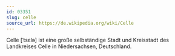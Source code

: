 ```yaml
---
id: 03351
slug: celle
source_url: https://de.wikipedia.org/wiki/Celle
---
```


Celle [ˈtsɛlə] ist eine große selbständige Stadt und Kreisstadt des Landkreises Celle in Niedersachsen, Deutschland.

